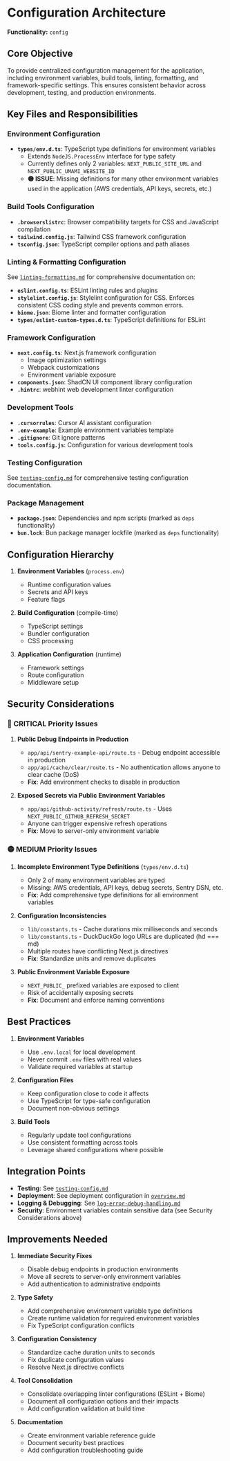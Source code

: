 # Configuration Architecture

**Functionality:** `config`

## Core Objective

To provide centralized configuration management for the application, including environment variables, build tools, linting, formatting, and framework-specific settings. This ensures consistent behavior across development, testing, and production environments.

## Key Files and Responsibilities

### Environment Configuration

- **`types/env.d.ts`**: TypeScript type definitions for environment variables
  - Extends `NodeJS.ProcessEnv` interface for type safety
  - Currently defines only 2 variables: `NEXT_PUBLIC_SITE_URL` and `NEXT_PUBLIC_UMAMI_WEBSITE_ID`
  - **🟡 ISSUE**: Missing definitions for many other environment variables used in the application (AWS credentials, API keys, secrets, etc.)

### Build Tools Configuration

- **`.browserslistrc`**: Browser compatibility targets for CSS and JavaScript compilation
- **`tailwind.config.js`**: Tailwind CSS framework configuration
- **`tsconfig.json`**: TypeScript compiler options and path aliases

### Linting & Formatting Configuration

See [`linting-formatting.md`](./linting-formatting.md) for comprehensive documentation on:

- **`eslint.config.ts`**: ESLint linting rules and plugins
- **`stylelint.config.js`**: Stylelint configuration for CSS. Enforces consistent CSS coding style and prevents common errors.
- **`biome.json`**: Biome linter and formatter configuration
- **`types/eslint-custom-types.d.ts`**: TypeScript definitions for ESLint

### Framework Configuration

- **`next.config.ts`**: Next.js framework configuration
  - Image optimization settings
  - Webpack customizations
  - Environment variable exposure
- **`components.json`**: ShadCN UI component library configuration
- **`.hintrc`**: webhint web development linter configuration

### Development Tools

- **`.cursorrules`**: Cursor AI assistant configuration
- **`.env-example`**: Example environment variables template
- **`.gitignore`**: Git ignore patterns
- **`tools.config.js`**: Configuration for various development tools

### Testing Configuration

See [`testing-config.md`](./testing-config.md) for comprehensive testing configuration documentation.

### Package Management

- **`package.json`**: Dependencies and npm scripts (marked as `deps` functionality)
- **`bun.lock`**: Bun package manager lockfile (marked as `deps` functionality)

## Configuration Hierarchy

1. **Environment Variables** (`process.env`)
   - Runtime configuration values
   - Secrets and API keys
   - Feature flags

2. **Build Configuration** (compile-time)
   - TypeScript settings
   - Bundler configuration
   - CSS processing

3. **Application Configuration** (runtime)
   - Framework settings
   - Route configuration
   - Middleware setup

## Security Considerations

### 🔴 CRITICAL Priority Issues

1. **Public Debug Endpoints in Production**
   - `app/api/sentry-example-api/route.ts` - Debug endpoint accessible in production
   - `app/api/cache/clear/route.ts` - No authentication allows anyone to clear cache (DoS)
   - **Fix**: Add environment checks to disable in production

2. **Exposed Secrets via Public Environment Variables**
   - `app/api/github-activity/refresh/route.ts` - Uses `NEXT_PUBLIC_GITHUB_REFRESH_SECRET`
   - Anyone can trigger expensive refresh operations
   - **Fix**: Move to server-only environment variable

### 🟡 MEDIUM Priority Issues

1. **Incomplete Environment Type Definitions** (`types/env.d.ts`)
   - Only 2 of many environment variables are typed
   - Missing: AWS credentials, API keys, debug secrets, Sentry DSN, etc.
   - **Fix**: Add comprehensive type definitions for all environment variables

2. **Configuration Inconsistencies**
   - `lib/constants.ts` - Cache durations mix milliseconds and seconds
   - `lib/constants.ts` - DuckDuckGo logo URLs are duplicated (hd === md)
   - Multiple routes have conflicting Next.js directives
   - **Fix**: Standardize units and remove duplicates

3. **Public Environment Variable Exposure**
   - `NEXT_PUBLIC_` prefixed variables are exposed to client
   - Risk of accidentally exposing secrets
   - **Fix**: Document and enforce naming conventions

## Best Practices

1. **Environment Variables**
   - Use `.env.local` for local development
   - Never commit `.env` files with real values
   - Validate required variables at startup

2. **Configuration Files**
   - Keep configuration close to code it affects
   - Use TypeScript for type-safe configuration
   - Document non-obvious settings

3. **Build Tools**
   - Regularly update tool configurations
   - Use consistent formatting across tools
   - Leverage shared configurations where possible

## Integration Points

- **Testing**: See [`testing-config.md`](./testing-config.md)
- **Deployment**: See deployment configuration in [`overview.md`](./overview.md#build--deployment)
- **Logging & Debugging**: See [`log-error-debug-handling.md`](./log-error-debug-handling.md)
- **Security**: Environment variables contain sensitive data (see Security Considerations above)

## Improvements Needed

1. **Immediate Security Fixes**
   - Disable debug endpoints in production environments
   - Move all secrets to server-only environment variables
   - Add authentication to administrative endpoints

2. **Type Safety**
   - Add comprehensive environment variable type definitions
   - Create runtime validation for required environment variables
   - Fix TypeScript configuration conflicts

3. **Configuration Consistency**
   - Standardize cache duration units to seconds
   - Fix duplicate configuration values
   - Resolve Next.js directive conflicts

4. **Tool Consolidation**
   - Consolidate overlapping linter configurations (ESLint + Biome)
   - Document all configuration options and their impacts
   - Add configuration validation at build time

5. **Documentation**
   - Create environment variable reference guide
   - Document security best practices
   - Add configuration troubleshooting guide
